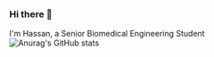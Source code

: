 ### Hi there 👋


I'm Hassan, a Senior Biomedical Engineering Student
![Anurag's GitHub stats](https://github-readme-stats.vercel.app/api?username=hassanelsheikh&theme=dark&show_icons=true)
